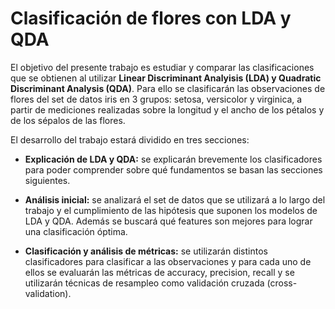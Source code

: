 # Clasificación de flores con LDA y QDA

El objetivo del presente trabajo es estudiar y comparar las clasificaciones que se obtienen al
utilizar **Linear Discriminant Analyisis (LDA) y Quadratic Discriminant Analysis (QDA)**. Para
ello se clasificarán las observaciones de flores del set de datos iris en 3 grupos: setosa, versicolor
y virginica, a partir de mediciones realizadas sobre la longitud y el ancho de los pétalos y de los
sépalos de las flores.

El desarrollo del trabajo estará dividido en tres secciones:

- **Explicación de LDA y QDA:** se explicarán brevemente los clasificadores para poder
comprender sobre qué fundamentos se basan las secciones siguientes.

- **Análisis inicial:** se analizará el set de datos que se utilizará a lo largo del trabajo y el
cumplimiento de las hipótesis que suponen los modelos de LDA y QDA. Además se buscará
qué features son mejores para lograr una clasificación óptima.

- **Clasificación y análisis de métricas:** se utilizarán distintos clasificadores para clasificar
a las observaciones y para cada uno de ellos se evaluarán las métricas de accuracy, precision,
recall y se utilizarán técnicas de resampleo como validación cruzada (cross-validation).
